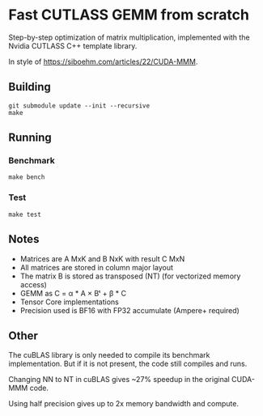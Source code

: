 # Fast CUTLASS GEMM from scratch

Step-by-step optimization of matrix multiplication, implemented with the Nvidia CUTLASS C++ template library.

In style of https://siboehm.com/articles/22/CUDA-MMM.

## Building

```
git submodule update --init --recursive
make
```

## Running

### Benchmark

```
make bench
```

### Test

```
make test
```

## Notes

* Matrices are A MxK and B NxK with result C MxN
* All matrices are stored in column major layout
* The matrix B is stored as transposed  (NT) (for vectorized memory access)
* GEMM as C = α * A × Bᵗ + β * C
* Tensor Core implementations
* Precision used is BF16 with FP32 accumulate (Ampere+ required)

## Other

The cuBLAS library is only needed to compile its benchmark implementation.
But if it is not present, the code still compiles and runs.

Changing NN to NT in cuBLAS gives ~27% speedup in the original CUDA-MMM code.

Using half precision gives up to 2x memory bandwidth and compute.
